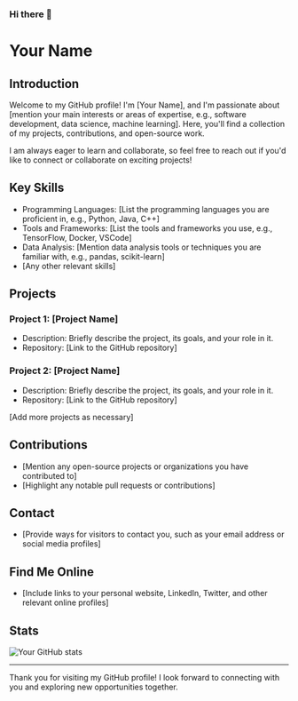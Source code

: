 ### Hi there 👋

# Your Name

## Introduction

Welcome to my GitHub profile! I'm [Your Name], and I'm passionate about [mention your main interests or areas of expertise, e.g., software development, data science, machine learning]. Here, you'll find a collection of my projects, contributions, and open-source work.

I am always eager to learn and collaborate, so feel free to reach out if you'd like to connect or collaborate on exciting projects!

## Key Skills

- Programming Languages: [List the programming languages you are proficient in, e.g., Python, Java, C++]
- Tools and Frameworks: [List the tools and frameworks you use, e.g., TensorFlow, Docker, VSCode]
- Data Analysis: [Mention data analysis tools or techniques you are familiar with, e.g., pandas, scikit-learn]
- [Any other relevant skills]

## Projects

### Project 1: [Project Name]

- Description: Briefly describe the project, its goals, and your role in it.
- Repository: [Link to the GitHub repository]

### Project 2: [Project Name]

- Description: Briefly describe the project, its goals, and your role in it.
- Repository: [Link to the GitHub repository]

[Add more projects as necessary]

## Contributions

- [Mention any open-source projects or organizations you have contributed to]
- [Highlight any notable pull requests or contributions]

## Contact

- [Provide ways for visitors to contact you, such as your email address or social media profiles]

## Find Me Online

- [Include links to your personal website, LinkedIn, Twitter, and other relevant online profiles]

## Stats

![Your GitHub stats](https://github-readme-stats.vercel.app/api?username=your_username&show_icons=true&count_private=true&theme=dark)

---

Thank you for visiting my GitHub profile! I look forward to connecting with you and exploring new opportunities together.



<!--
**snowcodie/snowcodie** is a ✨ _special_ ✨ repository because its `README.md` (this file) appears on your GitHub profile.

Here are some ideas to get you started:

- 🔭 I’m currently working on ...
- 🌱 I’m currently learning ...
- 👯 I’m looking to collaborate on ...
- 🤔 I’m looking for help with ...
- 💬 Ask me about ...
- 📫 How to reach me: ...
- 😄 Pronouns: ...
- ⚡ Fun fact: ...
-->
